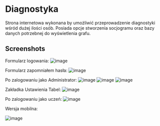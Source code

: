 # Diagnostyka
Strona internetowa wykonana by umożliwić przeprowadzenie diagnostyki wśród dużej ilości osób.
Posiada opcje stworzenia socjogramu oraz bazy danych potrzebnej do wyświetlenia grafu.

## Screenshots
Formularz logowania: 
![image](https://user-images.githubusercontent.com/64443801/174660380-55dc59bb-1f49-4367-8bd6-b78a6bf592a6.png)

Formularz zapomniałem hasła:
![image](https://user-images.githubusercontent.com/64443801/174661618-a1e6f3b3-de6a-46f7-b66e-a07a005ae581.png)

Po zalogowaniu jako Administrator:
![image](https://user-images.githubusercontent.com/64443801/174661642-972dec09-4f55-4f0f-943a-1e456e9f47ec.png)
![image](https://user-images.githubusercontent.com/64443801/174661653-40d7130c-badc-45b3-b51b-79042d006908.png)
![image](https://user-images.githubusercontent.com/64443801/174661655-d4f4f468-7372-4f49-a832-38127a918b6f.png)

Zakładka Ustawienia Tabel:
![image](https://user-images.githubusercontent.com/64443801/174661790-1b1556e2-39b0-4016-8996-03f6e5601774.png)

Po zalogowaniu jako uczeń:
![image](https://user-images.githubusercontent.com/64443801/174661941-276f206d-cd71-436a-b6c5-0a2cf5d4beb3.png)

Wersja mobilna:

![image](https://user-images.githubusercontent.com/64443801/174662117-152e454f-6013-4b54-bcab-e558caaf9023.png)
